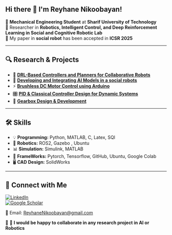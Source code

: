 
## Hi there 👋 I'm Reyhane Nikoobayan!


🔧 **Mechanical Engineering Student** at **Sharif University of Technology**  
🤖 Researcher in **Robotics, Intelligent Control, and Deep Reinforcement Learning in Social and Cognitive Robotic Lab**  
📄 My paper in **social robot** has been accepted in **ICSR 2025**  

---


## 🔍 Research & Projects

- 🧠 [**DRL-Based Controllers and Planners for Collaborative Robots**](#)  
- 🚁 [**Developing and Integrating AI Models in a social robots**](#)  
- ⚡ [**Brushless DC Motor Control using Arduino**](#)  
- 🎛️ [**PID & Classical Controller Design for Dynamic Systems**](#)  
- 📡 [**Gearbox Design & Development**](#)  

---

## 🛠️ Skills  

- 💡 **Programming:** Python, MATLAB, C, Latex, SQl 
- 🤖 **Robotics:** ROS2, Gazebo , Ubuntu 
- 📊 **Simulation:** Simulink, MATLAB 
- 🧩 **FrameWorks:** Pytorch, Tensorflow, GitHub, Ubuntu, Google Colab  
- 🖥️ **CAD Design:** SolidWorks

---

## 📮 Connect with Me  

[![LinkedIn](https://img.shields.io/badge/LinkedIn-0077B5?style=for-the-badge&logo=linkedin&logoColor=white)](https://www.linkedin.com/in/reyhanenikoobayan)  
[![Google Scholar](https://img.shields.io/badge/Google%20Scholar-4285F4?style=for-the-badge&logo=google-scholar&logoColor=white)](https://scholar.google.com/citations?view_op=new_articles&hl=en&imq=Reyhane+Nikoobayan#)  

📧 Email: [ReyhaneNikoobayan@gmail.com](mailto:ReyhaneNikoobayan@gmail.com)  

🤝 🤖 **I would be happy to collaborate in any research project in AI or Robotics** 



